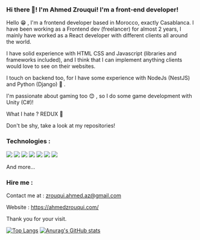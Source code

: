 ### Hi there 👋! I'm Ahmed Zrouqui! I'm a front-end developer!

Hello :grin: , I'm a frontend developer based in Morocco, exactly Casablanca. I have been working as a Frontend dev (freelancer) for almost 2 years, I mainly have worked as a React developer with different clients all around the world.

I have solid experience with HTML CSS and Javascript (libraries and frameworks included), and I think that I can implement anything clients would love to see on their websites.

I touch on backend too, for I have some experience with NodeJs (NestJS) and Python (Django) :eyes: .

I'm passionate about gaming too :blush: , so I do some game development with Unity (C#)!

What I hate ? REDUX :running:

Don't be shy, take a look at my repositories!

### Technologies :

![](https://img.icons8.com/color/48/000000/javascript--v1.png) ![](https://img.icons8.com/color/48/000000/typescript.png) ![](https://img.icons8.com/color/48/000000/nodejs.png) ![](https://img.icons8.com/color/48/000000/python--v1.png) ![](https://img.icons8.com/external-others-amoghdesign/48/000000/external-react-native-soleicons-fill-vol-1-others-amoghdesign.png) ![](https://img.icons8.com/color/48/000000/html-5--v1.png) ![](https://img.icons8.com/color/48/000000/css3.png)

And more...

### Hire me :

Contact me at : zrouqui.ahmed.az@gmail.com

Website : https://ahmedzrouqui.com/

Thank you for your visit.

[![Top Langs](https://github-readme-stats.vercel.app/api/top-langs/?username=ahmedzrouqui&layout=compact)](https://github.com/anuraghazra/github-readme-stats) [![Anurag's GitHub stats](https://github-readme-stats.vercel.app/api?username=ahmedzrouqui)](https://github.com/anuraghazra/github-readme-stats)



